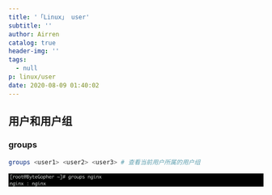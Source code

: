 ```yaml
---
title: '「Linux」 user'
subtitle: ''
author: Airren
catalog: true
header-img: ''
tags:
  - null
p: linux/user
date: 2020-08-09 01:40:02
---
```




## 用户和用户组

### groups

```sh
groups <user1> <user2> <user3> # 查看当前用户所属的用户组
```

![image-20200809014520876](./user/image-20200809014520876.png)


